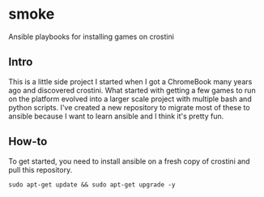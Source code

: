 # smoke
Ansible playbooks for installing games on crostini

## Intro
This is a little side project I started when I got a ChromeBook many years ago and discovered crostini. What started with getting a few games to run on the platform evolved into a larger scale project with multiple bash and python scripts.  I've created a new repository to migrate most of these to ansible because I want to learn ansible and I think it's pretty fun.

## How-to
To get started, you need to install ansible on a fresh copy of crostini and pull this repository.  

`sudo apt-get update && sudo apt-get upgrade -y`
